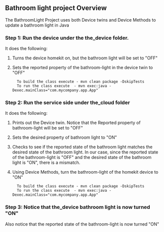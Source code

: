 ## Bathroom light project Overview 

The BathroomLight Project uses both Device twins and Device Methods to update a bathroom light in Java 

### Step 1: Run the device under the the_device folder. 
It does the following: 
1) Turns the device homekit on, but the bathroom light will be set to "OFF"
2) Sets the reported property of the bathroom-light in the device twin to "OFF"

         To build the class execute - mvn clean package -DskipTests
         To run the class execute  - mvn exec:java -Dexec.mainClass="com.mycompany.app.App"
         
         
### Step 2: Run the service side under the_cloud folder
It does the following:
1) Prints out the Device twin. Notice that the Reported property of bathroom-light will be set to "OFF"
2) Sets the desired property of bathroom light to "ON"
3) Checks to see if the reported state of the bathroom light matches the desired state of the bathroom light. In our case, since the  reported state of the bathroom-light is "OFF" and the desired state of the bathroom light is "ON", there is a mismatch. 
4) Using Device Methods, turn the bathroom-light of the homekit device to "ON"

         To build the class execute - mvn clean package -DskipTests
         To run the class execute  - mvn exec:java -Dexec.mainClass="com.mycompany.app.App"
         
### Step 3: Notice that the_device bathroom light is now turned "ON"
Also notice that the reported state of the bathroom-light is now turned "ON"

